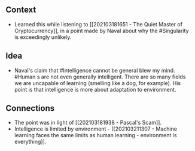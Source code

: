 ## Context
- Learned this while listening to [[202103181651 - The Quiet Master of Cryptocurrency]], in a point made by Naval about why the #Singularity is exceedingly unlikely. 

## Idea
- Naval's claim that #Intelligence cannot be general blew my mind. #Human s are not even generally intelligent. There are so many fields we are uncapable of learning (smelling like a dog, for example). His point is that intelligence is more about adaptation to environment. 

## Connections
- The point was in light of [[202103181938 - Pascal's Scam]]. 
- Intelligence is limited by environment - [[202103211307 - Machine learning faces the same limits as human learning - environment is everything]]. 